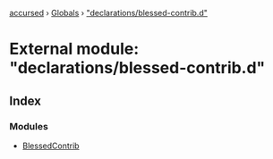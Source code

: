 [accursed](../README.md) › [Globals](../globals.md) › ["declarations/blessed-contrib.d"](_declarations_blessed_contrib_d_.md)

# External module: "declarations/blessed-contrib.d"

## Index

### Modules

* [BlessedContrib](_declarations_blessed_contrib_d_.blessedcontrib.md)
